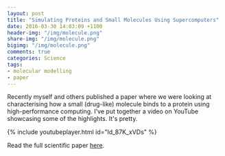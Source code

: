 ```yaml
---
layout: post
title: "Simulating Proteins and Small Molecules Using Supercomputers"
date: 2016-03-30 14:03:09 +1100
header-img: "/img/molecule.png"
share-img: "/img/molecule.png"
bigimg: "/img/molecule.png"
comments: true
categories: Science
tags:
- molecular modelling
- paper
---
```

Recently myself and others published a paper where we were looking at
characterising how a small (drug-like) molecule binds to a protein using
high-performance computing. I've put together a video on YouTube showcasing
some of the highlights. It's pretty.

{% include youtubeplayer.html id="Id_87K_xVDs" %}

Read the full scientific paper
[here](http://journals.plos.org/ploscompbiol/article?id=10.1371/journal.pcbi.1004811).
